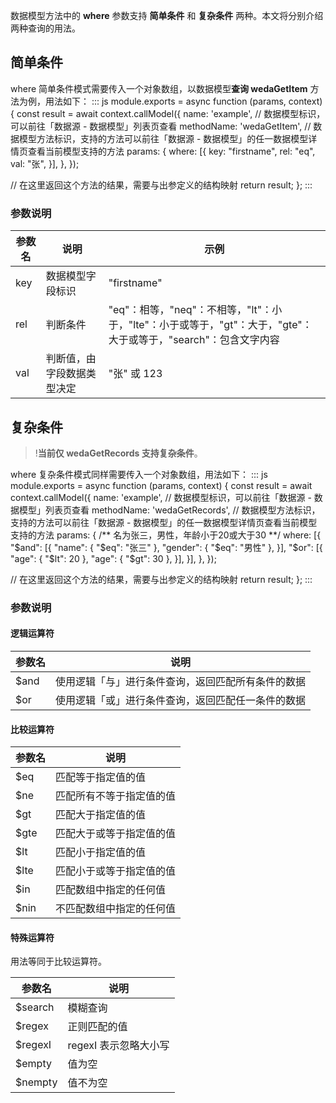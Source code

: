 数据模型方法中的 **where** 参数支持 **简单条件** 和 **复杂条件** 两种。本文将分别介绍两种查询的用法。

## 简单条件
where 简单条件模式需要传入一个对象数组，以数据模型**查询 wedaGetItem** 方法为例，用法如下：
<dx-codeblock>
:::  js
module.exports = async function (params, context) {
  const result = await context.callModel({
    name: 'example', // 数据模型标识，可以前往「数据源 - 数据模型」列表页查看
    methodName: 'wedaGetItem', // 数据模型方法标识，支持的方法可以前往「数据源 - 数据模型」的任一数据模型详情页查看当前模型支持的方法
    params: {
      where: [{
        key: "firstname",
        rel: "eq",
        val: "张",
      }],
    },
  });

  // 在这里返回这个方法的结果，需要与出参定义的结构映射
  return result;
};
:::
</dx-codeblock>

### 参数说明

| 参数名 | 说明 | 示例 |
|---------|---------|---------|
| key | 数据模型字段标识 | "firstname" |
| rel | 判断条件 | "eq"：相等，"neq"：不相等，"lt"：小于，"lte"：小于或等于，"gt"：大于，"gte"：大于或等于，"search"：包含文字内容 |
| val | 判断值，由字段数据类型决定 | "张" 或 123 |


## 复杂条件
>!**当前仅 wedaGetRecords 支持复杂条件**。

where 复杂条件模式同样需要传入一个对象数组，用法如下：
<dx-codeblock>
:::  js
module.exports = async function (params, context) {
  const result = await context.callModel({
    name: 'example', // 数据模型标识，可以前往「数据源 - 数据模型」列表页查看
    methodName: 'wedaGetRecords', // 数据模型方法标识，支持的方法可以前往「数据源 - 数据模型」的任一数据模型详情页查看当前模型支持的方法
    params: {
      /** 名为张三，男性，年龄小于20或大于30 **/
      where: [{
          "$and": [{
              "name": { "$eq": "张三" },
              "gender": { "$eq": "男性" },
          }],
          "$or": [{
              "age": { "$lt": 20 },
              "age": { "$gt": 30 },
          }],
      }],
    },
  });

  // 在这里返回这个方法的结果，需要与出参定义的结构映射
  return result;
};
:::
</dx-codeblock>


### 参数说明

#### 逻辑运算符

| 参数名 | 说明 |
|---------|---------|
| $and | 使用逻辑「与」进行条件查询，返回匹配所有条件的数据 |
| $or | 使用逻辑「或」进行条件查询，返回匹配任一条件的数据 |

#### 比较运算符

| 参数名 | 说明 |
|---------|---------|
|$eq|匹配等于指定值的值|
|$ne	| 匹配所有不等于指定值的值|
|$gt|匹配大于指定值的值|
|$gte|匹配大于或等于指定值的值|
|$lt|匹配小于指定值的值|
|$lte|匹配小于或等于指定值的值|
|$in|匹配数组中指定的任何值|
|$nin	| 不匹配数组中指定的任何值|

#### 特殊运算符
用法等同于比较运算符。

| 参数名 | 说明 |
|---------|---------|
|$search	|模糊查询 |
|$regex	|正则匹配的值|
|$regexI	| regexI 表示忽略大小写|
|$empty | 值为空 |	
|$nempty | 值不为空 |	

